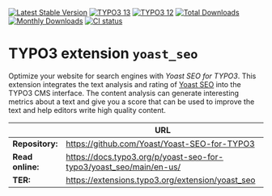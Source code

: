 [![Latest Stable Version](https://poser.pugx.org/yoast-seo-for-typo3/yoast_seo/v/stable)](https://extensions.typo3.org/extension/yoast_seo/)
[![TYPO3 13](https://img.shields.io/badge/TYPO3-13-orange.svg?style=flat-square)](https://get.typo3.org/version/13)
[![TYPO3 12](https://img.shields.io/badge/TYPO3-12-orange.svg?style=flat-square)](https://get.typo3.org/version/12)
[![Total Downloads](https://poser.pugx.org/yoast-seo-for-typo3/yoast_seo/d/total)](https://packagist.org/packages/yoast-seo-for-typo3/yoast_seo)
[![Monthly Downloads](https://poser.pugx.org/yoast-seo-for-typo3/yoast_seo/d/monthly)](https://packagist.org/packages/yoast-seo-for-typo3/yoast_seo)
[![CI status](https://github.com/Yoast/Yoast-SEO-for-TYPO3/workflows/CI/badge.svg)](https://github.com/Yoast/Yoast-SEO-for-TYPO3/actions?query=branch%3Amain)

# TYPO3 extension `yoast_seo`

Optimize your website for search engines with *Yoast SEO for TYPO3*. This
extension integrates the text analysis and rating
of [Yoast SEO](https://yoast.com/)
into the TYPO3 CMS interface. The content analysis can generate interesting
metrics about a text and give you a score that can be used to improve the text
and help editors write high quality content.

|                  | URL                                                                |
|------------------|--------------------------------------------------------------------|
| **Repository:**  | https://github.com/Yoast/Yoast-SEO-for-TYPO3                       |
| **Read online:** | https://docs.typo3.org/p/yoast-seo-for-typo3/yoast_seo/main/en-us/ |
| **TER:**         | https://extensions.typo3.org/extension/yoast_seo                   |
